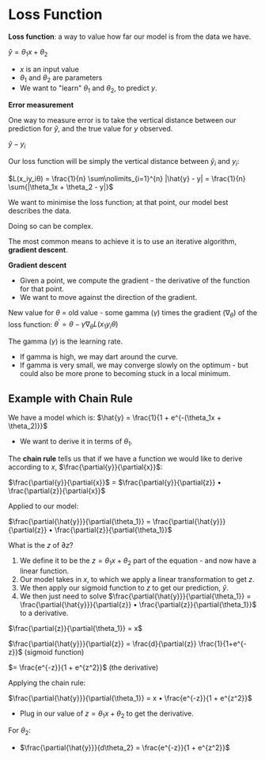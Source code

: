 # Loss Function

**Loss function**: a way to value how far our model is from the data we have.

$\hat{y} = \theta_1x + \theta_2$

- $x$ is an input value
- $\theta_1$ and $\theta_2$ are parameters
- We want to "learn" $\theta_1$ and $\theta_2$, to predict $y$.

**Error measurement**

One way to measure error is to take the vertical distance between our prediction for $\hat{y}$, and the true value for $y$ observed.

$\hat{y} - y_i$

Our loss function will be simply the vertical distance between $\hat{y}_i$ and $y_i$:

$L(x_iy_iθ) = \frac{1}{n} \sum\nolimits_{i=1}^{n} |\hat{y} - y| = \frac{1}{n} \sum{|\theta_1x + \theta_2 - y|}$

We want to minimise the loss function; at that point, our model best describes the data.

Doing so can be complex.

The most common means to achieve it is to use an iterative algorithm, **gradient descent**.

**Gradient descent**

- Given a point, we compute the gradient - the derivative of the function for that point.
- We want to move against the direction of the gradient.

New value for $θ$ = old value - some gamma ($γ$) times the gradient ($∇_θ$) of the loss function:
$θ^{\prime} = θ - γ ∇_θ L(x_1 y_i θ)$

The gamma ($γ$) is the learning rate.

- If gamma is high, we may dart around the curve.
- If gamma is very small, we may converge slowly on the optimum - but could also be more prone to becoming stuck in a local minimum.

## Example with Chain Rule

We have a model which is:
$\hat{y} = \frac{1}{1 + e^{-(\theta_1x + \theta_2)}}$

- We want to derive it in terms of $\theta_1$.

The **chain rule** tells us that if we have a function we would like to derive according to $x$, $\frac{\partial{y}}{\partial{x}}$:

$\frac{\partial{y}}{\partial{x}}$ = $\frac{\partial{y}}{\partial{z}} • \frac{\partial{z}}{\partial{x}}$

Applied to our model:

$\frac{\partial{\hat{y}}}{\partial{\theta_1}} = \frac{\partial{\hat{y}}}{\partial{z}} • \frac{\partial{z}}{\partial{\theta_1}}$

What is the $z$ of $\partial{z}$?

1. We define it to be the $z = \theta_1x + \theta_2$ part of the equation - and now have a linear function.
2. Our model takes in $x$, to which we apply a linear transformation to get $z$.
3. We then apply our sigmoid function to $z$ to get our prediction, $\hat{y}$.
4. We then just need to solve $\frac{\partial{\hat{y}}}{\partial{\theta_1}} = \frac{\partial{\hat{y}}}{\partial{z}} • \frac{\partial{z}}{\partial{\theta_1}}$ to a derivative.

$\frac{\partial{z}}{\partial{\theta_1}} = x$

$\frac{\partial{\hat{y}}}{\partial{z}} = \frac{d}{\partial{z}} \frac{1}{1+e^{-z}}$ (sigmoid function)

$= \frac{e^{-z}}{1 + e^{z^2}}$ (the derivative)

Applying the chain rule:

$\frac{\partial{\hat{y}}}{\partial{\theta_1}} = x • \frac{e^{-z}}{1 + e^{z^2}}$

- Plug in our value of $z = \theta_1x + \theta_2$ to get the derivative.

For $\theta_2$:

- $\frac{\partial{\hat{y}}}{d\theta_2} = \frac{e^{-z}}{1 + e^{z^2}}$
